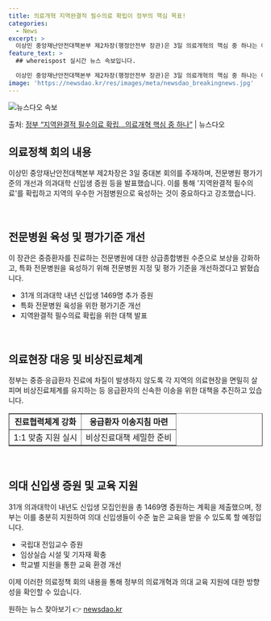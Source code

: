 ```yaml
---
title: 의료개혁 지역완결적 필수의료 확립이 정부의 핵심 목표!
categories:
  - News
excerpt: >
  이상민 중앙재난안전대책본부 제2차장(행정안전부 장관)은 3일 의료개혁의 핵심 중 하나는 어느 지역에서나 필요…
feature_text: >
  ## whereispost 실시간 뉴스 속보입니다.

  이상민 중앙재난안전대책본부 제2차장(행정안전부 장관)은 3일 의료개혁의 핵심 중 하나는 어느 지역에서나 필요…
image: 'https://newsdao.kr/res/images/meta/newsdao_breakingnews.jpg'
---
```


![뉴스다오 속보](https://newsdao.kr/res/images/meta/newsdao_breakingnews.jpg)

<p>출처: <a href="https://newsdao.kr/3733" rel="dofollow">정부 “지역완결적 필수의료 확립…의료개혁 핵심 중 하나”</a> | 뉴스다오</p>

<h2 data-ke-size="size26">의료정책 회의 내용</h2>
이상민 중앙재난안전대책본부 제2차장은 3일 중대본 회의를 주재하며, 전문병원 평가기준의 개선과 의과대학 신입생 증원 등을 발표했습니다. 이를 통해 '지역완결적 필수의료'를 확립하고 지역의 우수한 거점병원으로 육성하는 것이 중요하다고 강조했습니다.

<p data-ke-size="size16">&nbsp;</p>

<h2 data-ke-size="size26">전문병원 육성 및 평가기준 개선</h2>
이 장관은 중증환자를 진료하는 전문병원에 대한 상급종합병원 수준으로 보상을 강화하고, 특화 전문병원을 육성하기 위해 전문병원 지정 및 평가 기준을 개선하겠다고 밝혔습니다.

<ul>
  <li>31개 의과대학 내년 신입생 1469명 추가 증원</li>
  <li>특화 전문병원 육성을 위한 평가기준 개선</li>
  <li>지역완결적 필수의료 확립을 위한 대책 발표</li>
</ul>

<p data-ke-size="size16">&nbsp;</p>

<h2 data-ke-size="size26">의료현장 대응 및 비상진료체계</h2>
정부는 중증·응급환자 진료에 차질이 발생하지 않도록 각 지역의 의료현장을 면밀히 살피며 비상진료체계를 유지하는 등 응급환자의 신속한 이송을 위한 대책을 추진하고 있습니다.

<table style="width: 100%;" border="1">
<tbody>
<tr>
<td style="text-align: center; height: 17px;"><b>진료협력체계 강화</b></td>
<td style="text-align: center; height: 17px;"><b>응급환자 이송지침 마련</b></td>
</tr>
<tr>
<td style="text-align: center; height: 17px;">1:1 맞춤 지원 실시</td>
<td style="text-align: center; height: 17px;">비상진료대책 세밀한 준비</td>
</tr>
</tbody>
</table>

<p data-ke-size="size16">&nbsp;</p>

<h2 data-ke-size="size26">의대 신입생 증원 및 교육 지원</h2>
31개 의과대학이 내년도 신입생 모집인원을 총 1469명 증원하는 계획을 제출했으며, 정부는 이를 충분히 지원하여 의대 신입생들이 수준 높은 교육을 받을 수 있도록 할 예정입니다.

<ul>
  <li>국립대 전임교수 증원</li>
  <li>임상실습 시설 및 기자재 확충</li>
  <li>학교별 지원을 통한 교육 환경 개선</li>
</ul>

이제 이러한 의료정책 회의 내용을 통해 정부의 의료개혁과 의대 교육 지원에 대한 방향성을 확인할 수 있습니다. 

원하는 뉴스 찾아보기 👉 <a href="https://newsdao.kr" rel="dofollow">newsdao.kr</a>


